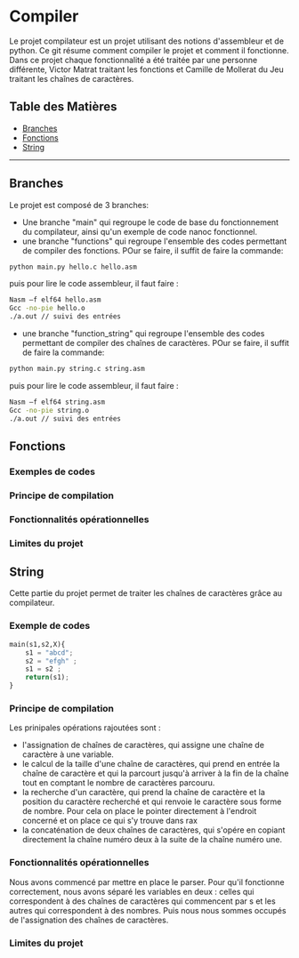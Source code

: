 # Compiler

Le projet compilateur est un projet utilisant des notions d'assembleur et de python. 
Ce git résume comment compiler le projet et comment il fonctionne.
Dans ce projet chaque fonctionnalité a été traitée par une personne différente, Victor Matrat traitant les fonctions et Camille de Mollerat du Jeu traitant les chaînes de caractères. 


## Table des Matières

- [Branches](#branches)
- [Fonctions](#fonctions)
- [String](#string)

-------------------------------------------------------------------------------------------------------------------------------------

## Branches

Le projet est composé de 3 branches: 
- Une branche "main" qui regroupe le code de base du fonctionnement du compilateur, ainsi qu'un exemple de code nanoc fonctionnel.
- une branche "functions" qui regroupe l'ensemble des codes permettant de compiler des fonctions. POur se faire, il suffit de faire la commande:
```bash
python main.py hello.c hello.asm
```
puis pour lire le code assembleur, il faut faire :
```bash
Nasm –f elf64 hello.asm 
Gcc -no-pie hello.o
./a.out // suivi des entrées
```
- une branche "function_string" qui regroupe l'ensemble des codes permettant de compiler des chaînes de caractères. POur se faire, il suffit de faire la commande:
```bash
python main.py string.c string.asm
```
puis pour lire le code assembleur, il faut faire :
```bash
Nasm –f elf64 string.asm 
Gcc -no-pie string.o
./a.out // suivi des entrées
```


## Fonctions

### Exemples de codes
### Principe de compilation
### Fonctionnalités opérationnelles
### Limites du projet

  

## String

Cette partie du projet permet de traiter les chaînes de caractères grâce au compilateur.

### Exemple de codes

```python
main(s1,s2,X){
    s1 = "abcd";
    s2 = "efgh" ;
    s1 = s2 ;
    return(s1);
}
```

### Principe de compilation

Les prinipales opérations rajoutées sont : 
- l'assignation de chaînes de caractères, qui assigne une chaîne de caractère à une variable.
- le calcul de la taille d'une chaîne de caractères, qui prend en entrée la chaîne de caractère et qui la parcourt jusqu'à arriver à la fin de la chaîne tout en comptant le nombre de caractères parcouru.
- la recherche d'un caractère, qui prend la chaîne de caractère et la position du caractère recherché et qui renvoie le caractère sous forme de nombre. Pour cela on place le pointer directement à l'endroit concerné et on place ce qui s'y trouve dans rax
- la concaténation de deux chaînes de caractères, qui s'opére en copiant directement la chaîne numéro deux à la suite de la chaîne numéro une.

### Fonctionnalités opérationnelles

Nous avons commencé par mettre en place le parser. Pour qu'il fonctionne correctement, nous avons séparé les variables en deux : celles qui correspondent à des chaînes de caractères qui commencent par s et les autres qui correspondent à des nombres. 
Puis nous nous sommes occupés de l'assignation des chaînes de caractères. 

### Limites du projet

